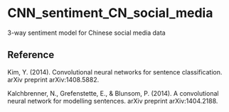# CNN_sentiment_CN_social_media
3-way sentiment model for Chinese social media data

## Reference
Kim, Y. (2014). Convolutional neural networks for sentence classification. arXiv preprint arXiv:1408.5882.

Kalchbrenner, N., Grefenstette, E., & Blunsom, P. (2014). A convolutional neural network for modelling sentences. arXiv preprint arXiv:1404.2188.
